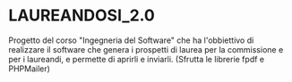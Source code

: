 # LAUREANDOSI_2.0
Progetto del corso "Ingegneria del Software" che ha l'obbiettivo di realizzare il software che genera i prospetti di laurea per la commissione e per i laureandi, e permette di aprirli e inviarli. (Sfrutta le librerie fpdf e PHPMailer)
